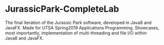 # JurassicPark-CompleteLab
The final iteration of the Jurassic Park software, developed in Java8 and JavaFX. 
Made for UTSA Spring2019 Applications Programming. Showcases, most importantly, implementation of multi-threading and file I/O
within Java8 and JavaFX.
